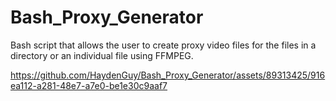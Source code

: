 # Bash_Proxy_Generator

Bash script that allows the user to create proxy video files for the files in a directory or an individual file using FFMPEG.


https://github.com/HaydenGuy/Bash_Proxy_Generator/assets/89313425/916ea112-a281-48e7-a7e0-be1e30c9aaf7
